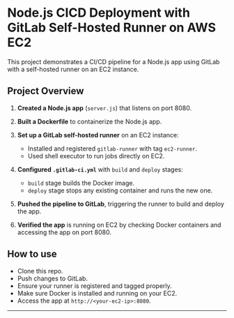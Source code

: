 
# Node.js CICD Deployment with GitLab Self-Hosted Runner on AWS EC2

This project demonstrates a CI/CD pipeline for a Node.js app using GitLab with a self-hosted runner on an EC2 instance.

## Project Overview

1. **Created a Node.js app** (`server.js`) that listens on port 8080.

2. **Built a Dockerfile** to containerize the Node.js app.

3. **Set up a GitLab self-hosted runner** on an EC2 instance:
   - Installed and registered `gitlab-runner` with tag `ec2-runner`.
   - Used shell executor to run jobs directly on EC2.

4. **Configured `.gitlab-ci.yml`** with `build` and `deploy` stages:
   - `build` stage builds the Docker image.
   - `deploy` stage stops any existing container and runs the new one.

5. **Pushed the pipeline to GitLab**, triggering the runner to build and deploy the app.

6. **Verified the app** is running on EC2 by checking Docker containers and accessing the app on port 8080.

## How to use

- Clone this repo.
- Push changes to GitLab.
- Ensure your runner is registered and tagged properly.
- Make sure Docker is installed and running on your EC2.
- Access the app at `http://<your-ec2-ip>:8080`.

---

